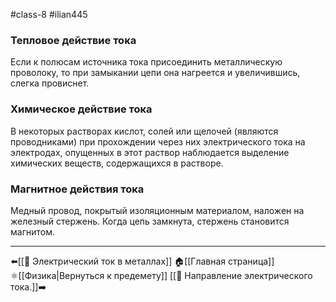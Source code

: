 #class-8 #ilian445
### Тепловое действие тока
Если к полюсам источника тока присоединить металлическую проволоку, то при замыкании цепи она нагреется и увеличившись, слегка провиснет.
### Химическое действие тока
В некоторых растворах кислот, солей или щелочей (являются проводниками) при прохождении через них электрического тока на электродах, опущенных в этот раствор наблюдается выделение химических веществ, содержащихся в растворе.
### Магнитное действия тока
Медный провод, покрытый изоляционным материалом, наложен на железный стержень. Когда цепь замкнута, стержень становится магнитом.

---
⬅️[[📒 Электрический ток в металлах]]
🏠[[Главная страница]]
⚛[[Физика|Вернуться к предемету]]
[[📒 Направление электрического тока.]]➡️